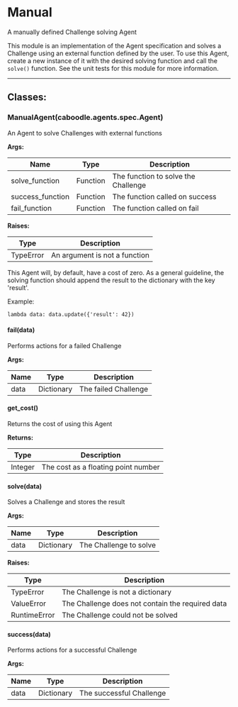 Manual
======

A manually defined Challenge solving Agent

This module is an implementation of the Agent specification and solves a
Challenge using an external function defined by the user. To use this Agent,
create a new instance of it with the desired solving function and call the
`solve()` function. See the unit tests for this module for more information.

- - - - - - - - - - - - - - - - - - - - - - - - - - - - - - - - - - - - - - - -

**Classes:**
------------

### ManualAgent(caboodle.agents.spec.Agent)

An Agent to solve Challenges with external functions

**Args:**

|       Name       |   Type   |             Description             |
|------------------|----------|-------------------------------------|
| solve_function   | Function | The function to solve the Challenge |
| success_function | Function | The function called on success      |
| fail_function    | Function | The function called on fail         |

**Raises:**

|   Type    |          Description          |
|-----------|-------------------------------|
| TypeError | An argument is not a function |

This Agent will, by default, have a cost of zero. As a general guideline,
the solving function should append the result to the dictionary with the
key 'result'.

Example:

	lambda data: data.update({'result': 42})

#### fail(data)

Performs actions for a failed Challenge

**Args:**

| Name |    Type    |     Description      |
|------|------------|----------------------|
| data | Dictionary | The failed Challenge |

#### get_cost()

Returns the cost of using this Agent

**Returns:**

|  Type   |             Description             |
|---------|-------------------------------------|
| Integer | The cost as a floating point number |

#### solve(data)

Solves a Challenge and stores the result

**Args:**

| Name |    Type    |      Description       |
|------|------------|------------------------|
| data | Dictionary | The Challenge to solve |

**Raises:**

|     Type     |                   Description                    |
|--------------|--------------------------------------------------|
| TypeError    | The Challenge is not a dictionary                |
| ValueError   | The Challenge does not contain the required data |
| RuntimeError | The Challenge could not be solved                |

#### success(data)

Performs actions for a successful Challenge

**Args:**

| Name |    Type    |       Description        |
|------|------------|--------------------------|
| data | Dictionary | The successful Challenge |
